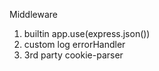 Middleware
1. builtin
    app.use(express.json())
2. custom
    log
    errorHandler
3. 3rd party
    cookie-parser